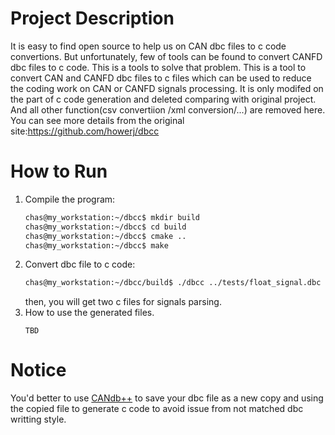 # Project Description
It is easy to find open source to help us on CAN dbc files to c code convertions. But unfortunately, few of tools can be found to convert CANFD dbc files to c code. This is a tools to solve that problem.
This is a tool to convert CAN and CANFD dbc files to c files which can be used to reduce the coding work on CAN or CANFD signals processing. It is only modifed on the part of c code generation and deleted comparing with original project. And all other function(csv convertiion /xml conversion/...) are removed here. You can see more details from the original site:https://github.com/howerj/dbcc
&nbsp; 

# How to Run
1. Compile the program:   
    ``` sh 
    chas@my_workstation:~/dbcc$ mkdir build
    chas@my_workstation:~/dbcc$ cd build
    chas@my_workstation:~/dbcc$ cmake ..
    chas@my_workstation:~/dbcc$ make 
    ```
2. Convert dbc file to c code: 
    ``` sh
    chas@my_workstation:~/dbcc/build$ ./dbcc ../tests/float_signal.dbc
    ```
    then, you will get two c files for signals parsing.
3. How to use the generated files.
    ```
    TBD
    ```

# Notice
You'd better to use [CANdb++](https://www.vector.com/cn/zh/products/products-a-z/software/candb/#c104632) to save your dbc file as a new copy and using the copied file to generate c code to avoid issue from not matched dbc writting style.
